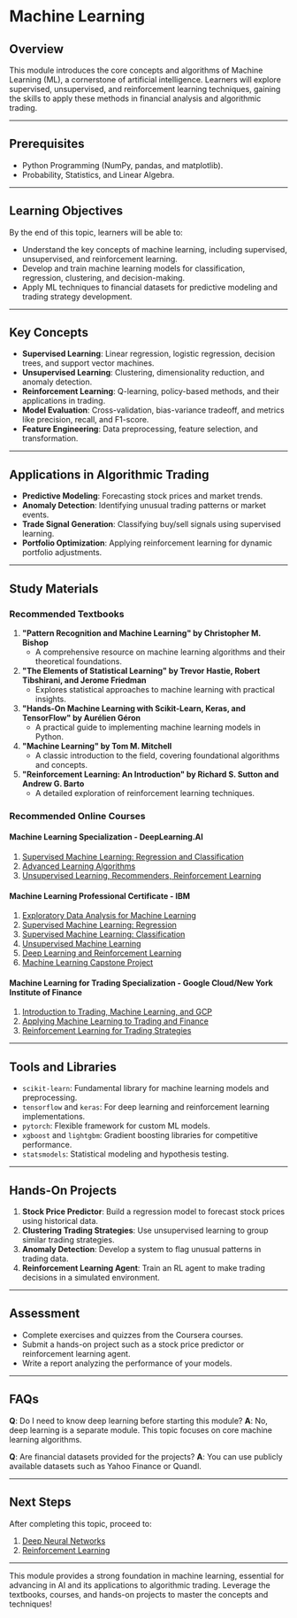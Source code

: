 # Machine Learning

## Overview
This module introduces the core concepts and algorithms of Machine Learning (ML), a cornerstone of artificial intelligence. Learners will explore supervised, unsupervised, and reinforcement learning techniques, gaining the skills to apply these methods in financial analysis and algorithmic trading.

---

## Prerequisites
- Python Programming (NumPy, pandas, and matplotlib).
- Probability, Statistics, and Linear Algebra.

---

## Learning Objectives
By the end of this topic, learners will be able to:
- Understand the key concepts of machine learning, including supervised, unsupervised, and reinforcement learning.
- Develop and train machine learning models for classification, regression, clustering, and decision-making.
- Apply ML techniques to financial datasets for predictive modeling and trading strategy development.

---

## Key Concepts
- **Supervised Learning**: Linear regression, logistic regression, decision trees, and support vector machines.
- **Unsupervised Learning**: Clustering, dimensionality reduction, and anomaly detection.
- **Reinforcement Learning**: Q-learning, policy-based methods, and their applications in trading.
- **Model Evaluation**: Cross-validation, bias-variance tradeoff, and metrics like precision, recall, and F1-score.
- **Feature Engineering**: Data preprocessing, feature selection, and transformation.

---

## Applications in Algorithmic Trading
- **Predictive Modeling**: Forecasting stock prices and market trends.
- **Anomaly Detection**: Identifying unusual trading patterns or market events.
- **Trade Signal Generation**: Classifying buy/sell signals using supervised learning.
- **Portfolio Optimization**: Applying reinforcement learning for dynamic portfolio adjustments.

---

## Study Materials

### Recommended Textbooks
1. **"Pattern Recognition and Machine Learning" by Christopher M. Bishop**
   - A comprehensive resource on machine learning algorithms and their theoretical foundations.
2. **"The Elements of Statistical Learning" by Trevor Hastie, Robert Tibshirani, and Jerome Friedman**
   - Explores statistical approaches to machine learning with practical insights.
3. **"Hands-On Machine Learning with Scikit-Learn, Keras, and TensorFlow" by Aurélien Géron**
   - A practical guide to implementing machine learning models in Python.
4. **"Machine Learning" by Tom M. Mitchell**
   - A classic introduction to the field, covering foundational algorithms and concepts.
5. **"Reinforcement Learning: An Introduction" by Richard S. Sutton and Andrew G. Barto**
   - A detailed exploration of reinforcement learning techniques.

### Recommended Online Courses

#### Machine Learning Specialization - DeepLearning.AI
1. [Supervised Machine Learning: Regression and Classification](https://www.coursera.org/learn/machine-learning)
2. [Advanced Learning Algorithms](https://www.coursera.org/learn/advanced-learning-algorithms)
3. [Unsupervised Learning, Recommenders, Reinforcement Learning](https://www.coursera.org/learn/unsupervised-learning-recommenders-reinforcement-learning)

#### Machine Learning Professional Certificate - IBM
1. [Exploratory Data Analysis for Machine Learning](https://www.coursera.org/learn/ibm-exploratory-data-analysis-for-machine-learning?specialization=ibm-machine-learning)
2. [Supervised Machine Learning: Regression](https://www.coursera.org/learn/supervised-machine-learning-regression?specialization=ibm-machine-learning)
3. [Supervised Machine Learning: Classification](https://www.coursera.org/learn/supervised-machine-learning-classification?specialization=ibm-machine-learning)
4. [Unsupervised Machine Learning](https://www.coursera.org/learn/ibm-unsupervised-machine-learning?specialization=ibm-machine-learning)
5. [Deep Learning and Reinforcement Learning](https://www.coursera.org/learn/deep-learning-reinforcement-learning?specialization=ibm-machine-learning)
6. [Machine Learning Capstone Project](https://www.coursera.org/learn/machine-learning-capstone?specialization=ibm-machine-learning)

#### Machine Learning for Trading Specialization - Google Cloud/New York Institute of Finance
1. [Introduction to Trading, Machine Learning, and GCP](https://www.coursera.org/learn/introduction-trading-machine-learning-gcp?specialization=machine-learning-trading)
2. [Applying Machine Learning to Trading and Finance](https://www.coursera.org/learn/machine-learning-trading-finance?specialization=machine-learning-trading)
3. [Reinforcement Learning for Trading Strategies](https://www.coursera.org/learn/trading-strategies-reinforcement-learning?specialization=machine-learning-trading)

---

## Tools and Libraries
- `scikit-learn`: Fundamental library for machine learning models and preprocessing.
- `tensorflow` and `keras`: For deep learning and reinforcement learning implementations.
- `pytorch`: Flexible framework for custom ML models.
- `xgboost` and `lightgbm`: Gradient boosting libraries for competitive performance.
- `statsmodels`: Statistical modeling and hypothesis testing.

---

## Hands-On Projects
1. **Stock Price Predictor**: Build a regression model to forecast stock prices using historical data.
2. **Clustering Trading Strategies**: Use unsupervised learning to group similar trading strategies.
3. **Anomaly Detection**: Develop a system to flag unusual patterns in trading data.
4. **Reinforcement Learning Agent**: Train an RL agent to make trading decisions in a simulated environment.

---

## Assessment
- Complete exercises and quizzes from the Coursera courses.
- Submit a hands-on project such as a stock price predictor or reinforcement learning agent.
- Write a report analyzing the performance of your models.

---

## FAQs
**Q**: Do I need to know deep learning before starting this module?
**A**: No, deep learning is a separate module. This topic focuses on core machine learning algorithms.

**Q**: Are financial datasets provided for the projects?
**A**: You can use publicly available datasets such as Yahoo Finance or Quandl.

---

## Next Steps
After completing this topic, proceed to:
1. [Deep Neural Networks](../deep-neural-networks/README.md)
2. [Reinforcement Learning](../reinforcement-learning/README.md)

---

This module provides a strong foundation in machine learning, essential for advancing in AI and its applications to algorithmic trading. Leverage the textbooks, courses, and hands-on projects to master the concepts and techniques!
